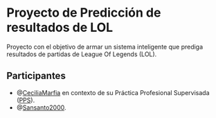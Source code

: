 # Proyecto de Predicción de resultados de LOL
Proyecto con el objetivo de armar un sistema inteligente que prediga resultados de partidas de League Of Legends (LOL).


## Participantes
- @[CeciliaMarfia](https://github.com/CeciliaMarfia) en contexto de su Práctica Profesional Supervisada ([PPS](https://github.com/CeciliaMarfia/DiplomaturaEsports)).
- @[Sansanto2000](https://github.com/Sansanto2000).
